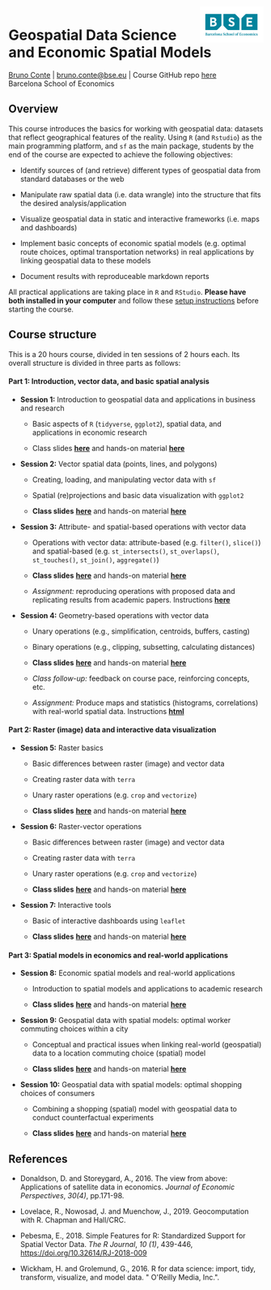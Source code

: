 <img style="float: right;width: 25%" src="figs/bse_primary_logo.png">

# Geospatial Data Science and Economic Spatial Models
[Bruno Conte](https://brunoconteleite.github.io/) | [bruno.conte@bse.eu](mailto:bruno.conte@bse.eu) | Course GitHub repo [here](https://github.com/brunoconteleite/08-geospatial-ds-bse)<br>
Barcelona School of Economics
 
## Overview

This course introduces the basics for working with geospatial data: datasets that reflect geographical features of the reality. Using `R` (and `Rstudio`) as the main programming platform, and `sf` as the main package, students by the end of the course are expected to achieve the following objectives:

* Identify sources of (and retrieve) different types of geospatial data from standard databases or the web

* Manipulate raw spatial data (i.e. data wrangle) into the structure that fits the desired analysis/application

* Visualize geospatial data in static and interactive frameworks (i.e. maps and dashboards)

* Implement basic concepts of economic spatial models (e.g. optimal route choices, optimal transportation networks) in real applications by linking geospatial data to these models

* Document results with reproduceable markdown reports

All practical applications are taking place in ``R`` and ``RStudio``. **Please have both installed in your computer** and follow these [setup instructions](https://www.dropbox.com/scl/fi/l4xtd3rfrmai7pxl2zu0n/instructions.txt?rlkey=r5zp0q8vu1evb8b12rcgei179&raw=1) before starting the course.

## Course structure

This is a 20 hours course, divided in ten sessions of 2 hours each. Its overall structure is divided in three parts as follows:

#### Part 1: Introduction, vector data, and basic spatial analysis

* **Session 1:** Introduction to geospatial data and applications in business and research

  * Basic aspects of `R` (`tidyverse`, `ggplot2`), spatial data, and applications in economic research
  
  * Class slides **[here](https://brunoconteleite.github.io/08-geospatial-ds-bse/00_class01.html)** and hands-on material **[here](https://www.dropbox.com/scl/fi/973hbquayt7v8jfd85qaa/01_class01.R?rlkey=85y5cbp2bkd1jrt9e2q1uynrp&st=f7frq3x7&dl=1)**

* **Session 2:** Vector spatial data (points, lines, and polygons)
  * Creating, loading, and manipulating vector data with ``sf``
  * Spatial (re)projections and basic data  visualization with ``ggplot2``
  
  * **Class slides** **[here](https://brunoconteleite.github.io/08-geospatial-ds-bse/00_class02.html)** and hands-on material **[here](https://www.dropbox.com/scl/fi/y5eofzitrbvr84sity8z8/01_class02.R?rlkey=xl3lcrl9mq8tg80xfk4kuw5ss&st=kjqjmw9d&dl=1)**

* **Session 3:** Attribute- and spatial-based operations with vector data
  * Operations with vector data: attribute-based (e.g. ``filter()``, ``slice()``) and spatial-based (e.g. ``st_intersects()``, ``st_overlaps()``, ``st_touches()``, ``st_join()``, ``aggregate()``)
  
  * **Class slides** **[here](https://brunoconteleite.github.io/08-geospatial-ds-bse/00_class03.html)** and hands-on material **[here](https://www.dropbox.com/scl/fi/y65fnibf31pizsd0mm8y0/01_class03.R?rlkey=n76yl7pf3g0wo5l28983181ui&st=hs17voyh&dl=1)**
  
  * *Assignment:* reproducing operations with proposed data and replicating results from academic papers. Instructions **[here](https://brunoconteleite.github.io/08-geospatial-ds-bse/00_class03.html#20)**
  
* **Session 4:** Geometry-based operations with vector data
  * Unary operations (e.g., simplification, centroids, buffers, casting)
  * Binary operations (e.g., clipping, subsetting, calculating distances)
  
  * **Class slides** **[here](https://brunoconteleite.github.io/08-geospatial-ds-bse/00_class04.html)** and hands-on material **[here](https://www.dropbox.com/scl/fi/79bp963jvk4ou13h7zt6p/01_class04.R?rlkey=u90ul5z2uk0o96jtih3xdwlvv&st=j70nyti2&dl=1)**
  
  * *Class follow-up:* feedback on course pace, reinforcing concepts, etc.
  
  * *Assignment:* Produce maps and statistics (histograms, correlations) with real-world spatial data. Instructions **[html](https://brunoconteleite.github.io/08-geospatial-ds-bse/00_class04.html#18)**
  
#### Part 2: Raster (image) data and interactive data visualization

* **Session 5:** Raster basics
  
  * Basic differences between raster (image) and vector data

  * Creating raster data with ``terra``
  
  * Unary raster operations (e.g. ``crop`` and ``vectorize``)
  
  * **Class slides** **[here](https://brunoconteleite.github.io/08-geospatial-ds-bse/00_class05.html)** and hands-on material **[here](https://www.dropbox.com/scl/fi/9jt29xa0501l40g7jkz2a/01_class05.R?rlkey=k4w9r5nvtwxb82dzyygzcdmku&st=fv45n2bn&dl=1)**
  
* **Session 6:** Raster-vector operations
  
  * Basic differences between raster (image) and vector data

  * Creating raster data with ``terra``
  
  * Unary raster operations (e.g. ``crop`` and ``vectorize``)
  
  * **Class slides** **[here](https://brunoconteleite.github.io/08-geospatial-ds-bse/00_class06.html)** and hands-on material **[here]()**
  
* **Session 7:** Interactive tools
  
  * Basic of interactive dashboards using `leaflet`
  
  * **Class slides** **[here](https://brunoconteleite.github.io/08-geospatial-ds-bse/00_class07.html)** and hands-on material **[here]()**
  
#### Part 3: Spatial models in economics and real-world applications

* **Session 8:** Economic spatial models and real-world applications
  
  * Introduction to spatial models and applications to academic research
  
  * **Class slides** **[here](https://brunoconteleite.github.io/08-geospatial-ds-bse/00_class08.html)** and hands-on material **[here]()**
  
* **Session 9:** Geospatial data with spatial models: optimal worker commuting choices within a city
  
  * Conceptual and practical issues when linking real-world (geospatial) data to a location commuting choice (spatial) model
  
  * **Class slides** **[here](https://brunoconteleite.github.io/08-geospatial-ds-bse/00_class09.html)** and hands-on material **[here]()**
  
* **Session 10:** Geospatial data with spatial models: optimal shopping choices of consumers
  
  * Combining a shopping (spatial) model with geospatial data to conduct counterfactual experiments
  
  * **Class slides** **[here](https://brunoconteleite.github.io/08-geospatial-ds-bse/00_class10.html)** and hands-on material **[here]()**

## References

* Donaldson, D. and Storeygard, A., 2016. The view from above: Applications of satellite data in economics. *Journal of Economic Perspectives*, *30(4)*, pp.171-98.

* Lovelace, R., Nowosad, J. and Muenchow, J., 2019. Geocomputation with R. Chapman and Hall/CRC.

* Pebesma, E., 2018. Simple Features for R: Standardized Support for Spatial Vector Data. *The R Journal*, *10 (1)*, 439-446, https://doi.org/10.32614/RJ-2018-009

* Wickham, H. and Grolemund, G., 2016. R for data science: import, tidy, transform, visualize, and model data. " O'Reilly Media, Inc.".
